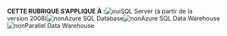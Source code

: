 <Token>**CETTE RUBRIQUE S’APPLIQUE À :**![oui](../includes/media/yes.png)SQL Server (à partir de la version 2008)![non](../includes/media/no.png)Azure SQL Database![non](../includes/media/no.png)Azure SQL Data Warehouse![non](../includes/media/no.png)Parallel Data Warehouse </Token>